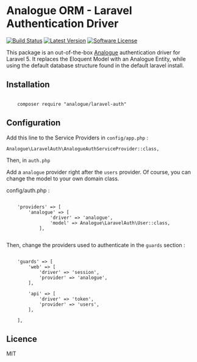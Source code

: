 # Analogue ORM - Laravel Authentication Driver
[![Build Status](https://travis-ci.org/analogueorm/laravel-auth.svg?branch=5.4)](https://travis-ci.org/analogueorm/laravel-auth.svg?branch=5.4)
[![Latest Version](https://img.shields.io/github/release/analogueorm/laravel-auth.svg?style=flat-square)](https://github.com/analogueorm/laravel-auth/releases)
[![Software License](https://img.shields.io/badge/license-MIT-brightgreen.svg?style=flat-square)](LICENSE)

This package is an out-of-the-box [Analogue](https://github.com/analogueorm/analogue) authentication driver for Laravel 5. It replaces the Eloquent Model with an Analogue Entity, while using the default database structure found in the default laravel install.

## Installation

```

    composer require "analogue/laravel-auth"

```

## Configuration

Add this line to the Service Providers in `config/app.php` :

```
Analogue\LaravelAuth\AnalogueAuthServiceProvider::class,
```

Then, in `auth.php`

Add a `analogue` provider right after the `users` provider. Of course, you can change the model to your own domain class.

config/auth.php : 

```

    'providers' => [
        'analogue' => [
                'driver' => 'analogue',
                'model' => Analogue\LaravelAuth\User::class,
            ],


```

Then, change the providers used to authenticate in the `guards` section : 

```

    'guards' => [
        'web' => [
            'driver' => 'session',
            'provider' => 'analogue',
        ],

        'api' => [
            'driver' => 'token',
            'provider' => 'users',
        ],
      
    ],

```

## Licence

MIT

